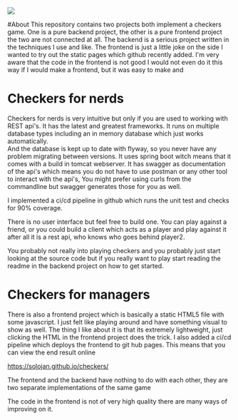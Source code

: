 ![](https://github.com/SoloJan/checkers/workflows/tests/badge.svg)

#About 
This repository contains two projects both implement a checkers game. One is a pure backend project, the other is a pure
frontend project the two are not connected at all. The backend is a serious project written in the techniques I use and 
like. The frontend is just a little joke on the side I wanted to try out the static pages which github recently added. 
I'm very aware that the code in the frontend is not good I would not even do it this way if I would make a frontend, 
but it was easy to make and 

# Checkers for nerds
Checkers for nerds is very intuitive but only if you are used to working with REST api's. It has the latest 
and greatest frameworks. It runs on multiple database types including an in memory database which just works automatically.  
And the database is kept up to date with flyway, so you never have any problem migrating between versions. 
It uses spring boot witch means that it comes with a build in tomcat webserver. 
It has swagger as documentation of the api's which means you do not have to use postman or any other tool to  interact 
with the api's, You might prefer using curls from the commandline but swagger generates those for you as well. 

I implemented a ci/cd pipeline in github which runs the unit test and checks for 90% coverage.

There is no user interface but feel free to build one. You can play against a friend, or you could build a client 
which acts as a player and play against it after all it is a rest api, who knows who goes behind player2.

You probably not really into playing checkers and you probably just start looking at the source code but if you really 
want to play start reading the readme in the backend project on how to get started.

# Checkers for managers
There is also a frontend project which is basically a static HTML5 file with some javascript. 
I just felt like playing around and have something visual to show as well. The thing I like about it is that its extremely
lightweight, just clicking the HTML in the frontend project does the trick. I also added a ci/cd pipeline which 
deploys the frontend to git hub pages. This means that you can view the end result online

https://solojan.github.io/checkers/  

The frontend and the backend have nothing to do with each other, they are two separate implementations of the same game

The code in the frontend is not of very high quality there are many ways of improving on it.
